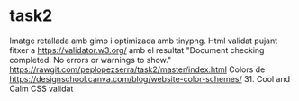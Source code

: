 # task2
Imatge retallada amb gimp i optimizada amb tinypng.
Html validat pujant fitxer a https://validator.w3.org/ amb el resultat "Document checking completed. No errors or warnings to show."
https://rawgit.com/peplopezserra/task2/master/index.html
Colors de https://designschool.canva.com/blog/website-color-schemes/ 31. Cool and Calm
CSS validat
